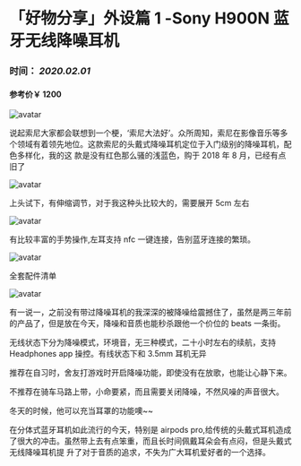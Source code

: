 # 「好物分享」外设篇 1 -Sony H900N 蓝牙无线降噪耳机

### 时间： _2020.02.01_

#### 参考价￥ 1200

![avatar](http://ezreal-yk.cn/images/life/1/hearphone5.jpg)

说起索尼大家都会联想到一个梗，‘索尼大法好’。众所周知，索尼在影像音乐等多个领域有着领先地位。这款索尼的头戴式降噪耳机定位于入门级别的降噪耳机，配色多样化，我的这
款是没有红色那么骚的浅蓝色，购于 2018 年 8 月，已经有点旧了

![avatar](http://ezreal-yk.cn/images/life/1/hearphone2.jpg)

上头试下，有伸缩调节，对于我这种头比较大的，需要展开 5cm 左右

![avatar](http://ezreal-yk.cn/images/life/1/hearphone1.jpg)

有比较丰富的手势操作,左耳支持 nfc 一键连接，告别蓝牙连接的繁琐。

![avatar](http://ezreal-yk.cn/images/life/1/hearphone4.jpg)

全套配件清单

![avatar](http://ezreal-yk.cn/images/life/1/hearphone3.jpg)

有一说一，之前没有带过降噪耳机的我深深的被降噪给震撼住了，虽然是两三年前的产品了，但是放在今天，降噪和音质也能秒杀跟他一个价位的 beats 一条街。

无线状态下分为降噪模式，环境音，无三种模式，二十小时左右的续航，支持 Headphones app 操控。有线状态下和 3.5mm 耳机无异

推荐在自习时，舍友打游戏时开启降噪功能，即使没有在放歌，也能让心静下来。

不推荐在骑车马路上带，小命要紧，而且需要关闭降噪，不然风噪的声音很大。

冬天的时候，他可以充当耳罩的功能噢~~

在分体式蓝牙耳机如此流行的今天，特别是 airpods pro,给传统的头戴式耳机造成了很大的冲击。虽然带上去有点笨重，而且长时间佩戴耳朵会有点闷，但是头戴式无线降噪耳机提
升了对于音质的追求，不失为广大耳机爱好者的一个选择。
